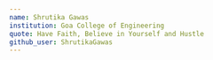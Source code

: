 ```yaml
---
name: Shrutika Gawas 
institution: Goa College of Engineering
quote: Have Faith, Believe in Yourself and Hustle
github_user: ShrutikaGawas
---
```

